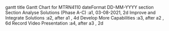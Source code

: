 gantt
    title Gantt Chart for MTRN4110
    dateFormat  DD-MM-YYYY
    section Section
    Analyse Solutions (Phase A-C)       :a1, 03-08-2021, 2d
    Improve and Integrate Solutions     :a2, after a1  , 4d
    Develop More Capabilities           :a3, after a2  , 6d
    Record Video Presentation           :a4, after a3  , 2d
    
